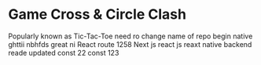 
# Game Cross & Circle Clash
Popularly known as Tic-Tac-Toe
need ro change name of repo 
begin native 
ghttii
nbhfds
great 
ni
React 
route 
1258
Next js
react js
reaxt native 
backend 
reade updated 
const 22
const 123
